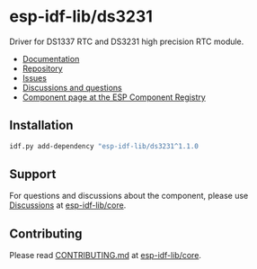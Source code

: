 # esp-idf-lib/ds3231

Driver for DS1337 RTC and DS3231 high precision RTC module.

* [Documentation](https://esp-idf-lib.github.io/ds3231/)
* [Repository](https://github.com/esp-idf-lib/ds3231)
* [Issues](https://github.com/esp-idf-lib/ds3231/issues)
* [Discussions and questions](https://github.com/esp-idf-lib/core/discussions)
* [Component page at the ESP Component Registry](https://components.espressif.com/components/esp-idf-lib/ds3231)

## Installation

```sh
idf.py add-dependency "esp-idf-lib/ds3231^1.1.0
```

## Support

For questions and discussions about the component, please use
[Discussions](https://github.com/esp-idf-lib/core/discussions)
at [esp-idf-lib/core](https://github.com/esp-idf-lib/core).

## Contributing

Please read [CONTRIBUTING.md](https://github.com/esp-idf-lib/core/blob/main/CONTRIBUTING.md)
at [esp-idf-lib/core](https://github.com/esp-idf-lib/core).

